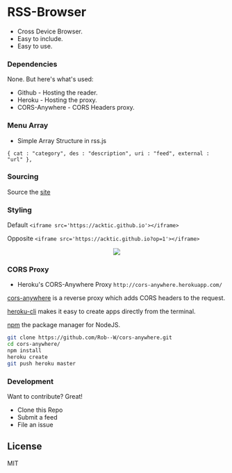 # RSS-Browser

  - Cross Device Browser.
  - Easy to include.
  - Easy to use.


### Dependencies

None. But here's what's used:

* Github - Hosting the reader.
* Heroku - Hosting the proxy.
* CORS-Anywhere - CORS Headers proxy.

### Menu Array

* Simple Array Structure in rss.js

`{ cat : "category", des : "description", uri : "feed", external : "url" },`

### Sourcing

Source the [site](https://acktic.github.io)

### Styling

Default
`<iframe src='https://acktic.github.io'></iframe>`

Opposite
`<iframe src='https://acktic.github.io?op=1'></iframe>`
 
 <p align='center'><img src='https://ackti.files.wordpress.com/2019/12/209230776537.jpg'></p>
 
 
### CORS Proxy

- Heroku's CORS-Anywhere Proxy `http://cors-anywhere.herokuapp.com/`

[cors-anywhere](https://github.com/Rob--W/cors-anywhere) is a reverse proxy which adds CORS headers to the request.

[heroku-cli](https://github.com/heroku/cli) makes it easy to create apps directly from the terminal.

[npm](https://github.com/npm/cli) the package manager for NodeJS.

```sh
git clone https://github.com/Rob--W/cors-anywhere.git
cd cors-anywhere/
npm install
heroku create
git push heroku master
```

### Development

Want to contribute? Great!
- Clone this Repo
- Submit a feed
- File an issue

License
----

MIT
